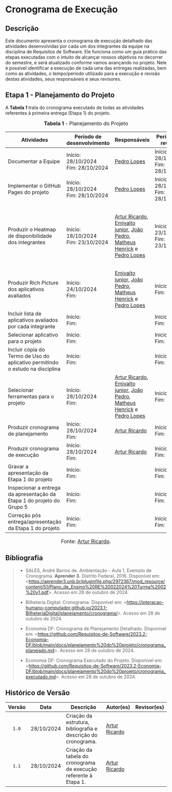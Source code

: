 # Cronograma de Execução

## Descrição

Este documento apresenta o cronograma de execução detalhado das atividades desenvolvidas por cada um dos integrantes da equipe na disciplina de Requisitos de Software. Ele funciona como um guia prático das etapas executadas com o intuito de alcançar nossos objetivos no decorrer do semestre, e será atualizado conforme vamos avançando no projeto. 
Nele é possível identificar a execução de cada uma das entregas realizadas, bem como as atividades, o tempo/período utilizado para a execução e revisão destas atividades, seus responsáveis e seus revisores.

## Etapa 1 - Planejamento do Projeto

A **Tabela 1** trata do cronograma executado de todas as atividades referentes à primeira entrega (Etapa 1) do projeto.

<font size="3"><p style="text-align: center"><b>Tabela 1</b> - Planejamento do Projeto</p></font>

<center>

| Atividades                                            | Período de desenvolvimento  | Responsáveis | Período de revisão | Revisores |
| ----------------------------------------------------- | --------------------------- | ------------ | --------------------------- | --------- |
| Documentar a Equipe | Início: 28/10/2024<br>Fim: 28/10/2024 | [Pedro Lopes](https://github.com/pLopess) | Início: 28/10/2024<br>Fim: 28/10/2024 | [Artur Ricardo](https://github.com/algorithmorphic) |
| Implementar o GitHub Pages do projeto | Início: 28/10/2024<br>Fim: 28/10/2024 | [Pedro Lopes](https://github.com/pLopess) | Início: 28/10/2024<br>Fim: 28/10/2024 | [Artur Ricardo](https://github.com/algorithmorphic) |
| Produzir o Heatmap de disponibilidade dos integrantes | Início: 18/10/2024<br>Fim: 23/10/2024 | [Artur Ricardo](https://github.com/algorithmorphic), [Emivalto junior](https://github.com/EmivaltoJrr), [João Pedro](https://github.com/JoosPerro), [Matheus Henrick](https://github.com/MatheusHenrickSantos) e [Pedro Lopes](https://github.com/pLopess) | Início: 23/10/2024<br>Fim: 23/10/2024 | [Artur Ricardo](https://github.com/algorithmorphic), [Emivalto junior](https://github.com/EmivaltoJrr), [João Pedro](https://github.com/JoosPerro), [Matheus Henrick](https://github.com/MatheusHenrickSantos) e [Pedro Lopes](https://github.com/pLopess) |
| Produzir Rich Picture dos aplicativos avaliados | Início: 24/10/2024<br>Fim: | [Emivalto junior](https://github.com/EmivaltoJrr), [João Pedro](https://github.com/JoosPerro), [Matheus Henrick](https://github.com/MatheusHenrickSantos) e [Pedro Lopes](https://github.com/pLopess) | Início: <br>Fim: | |
| Incluir lista de aplicativos avaliados por cada integrante | Início: <br>Fim: | | Início: <br>Fim: | |
| Selecionar aplicativo para o projeto | Início: <br>Fim: | | Início: <br>Fim: | |
| Incluir cópia do Termo de Uso do aplicativo permitindo o estudo na disciplina | Início: <br>Fim: | | Início: <br>Fim: | |
| Selecionar ferramentas para o projeto | Início: 28/10/2024<br>Fim: | [Artur Ricardo](https://github.com/algorithmorphic), [Emivalto junior](https://github.com/EmivaltoJrr), [João Pedro](https://github.com/JoosPerro), [Matheus Henrick](https://github.com/MatheusHenrickSantos) e [Pedro Lopes](https://github.com/pLopess) | Início: <br>Fim: | |
| Produzir cronograma de planejamento | Início: 28/10/2024<br>Fim: | [Artur Ricardo](https://github.com/algorithmorphic) | Início: <br>Fim: | |
| Produzir cronograma de execução | Início: 28/10/2024<br>Fim: | [Artur Ricardo](https://github.com/algorithmorphic) | Início: <br>Fim: | |
| Gravar a apresentação da Etapa 1 do projeto | Início: <br>Fim: | | Início: <br>Fim: | |
| Inspecionar a entrega da apresentação da Etapa 1 do projeto do Grupo 5 | Início: <br>Fim: | | Início: <br>Fim: | |
| Correção pós entrega/apresentação da Etapa 1 do projeto | Início: <br>Fim: | | Início: <br>Fim: | |

</center>

<font size="3"><p style="text-align: center">Fonte: [Artur Ricardo](https://github.com/algorithmorphic).</p></font>

## Bibliografia

> - SALES, André Barros de. Ambientação - Aula 1, Exemplo de Cronograma. **Aprender 3**. Distrito Federal, 2016. Disponível em: <<https://aprender3.unb.br/pluginfile.php/2972367/mod_resource/content/51/Plano_de_Ensino%20RE%20022024%20Turma%2002%20v1.pdf>>. Acesso em 28 de outubro de 2024.
>
> - Bilheteria Digital: Cronograma. Disponível em: <<https://interacao-humano-computador.github.io/2023.1-BilheteriaDigital/planejamento/cronograma/>>. Acesso em 28 de outubro de 2024.
>
> - Economia DF: Cronograma de Planejamento Detalhado. Disponível em: <<https://github.com/Requisitos-de-Software/2023.2-Economia-DF/blob/main/docs/planejamento%20do%20projeto/cronograma_planejado.md>>. Acesso em 28 de outubro de 2024.
>
> - Economia DF: Cronograma Executado do Projeto. Disponível em: <<https://github.com/Requisitos-de-Software/2023.2-Economia-DF/blob/main/docs/planejamento%20do%20projeto/cronograma_executado.md>>. Acesso em 28 de outubro de 2024.

## Histórico de Versão

| Versão  | Data       | Descrição | Autor(es) | Revisor(es) |
| :-----: | :--------: | --------- | --------- | ----------- |
| `1.0`   | 28/10/2024 | Criação da estrutura, bibliografia e descrição do cronograma. | [Artur Ricardo](https://github.com/algorithmorphic) |
| `1.1`   | 28/10/2024 | Criação da tabela do cronograma de execução referente à Etapa 1. | [Artur Ricardo](https://github.com/algorithmorphic) |
